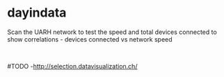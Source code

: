 # dayindata
<p>Scan the UARH network to test the speed and total devices connected to show correlations - devices connected vs network speed</p>
<br>
<p></p>

#TODO
-http://selection.datavisualization.ch/
